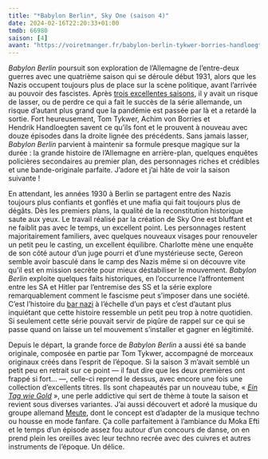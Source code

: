 ```yaml
---
title: "*Babylon Berlin*, Sky One (saison 4)"
date: 2024-02-16T22:20:33+01:00
tmdb: 66980
saison: [4]
avant: "https://voiretmanger.fr/babylon-berlin-tykwer-borries-handloegten-sky-1/#3"
---
```


*Babylon Berlin* poursuit son exploration de l’Allemagne de l’entre-deux guerres avec une quatrième saison qui se déroule début 1931, alors que les Nazis occupent toujours plus de place sur la scène politique, avant l’arrivée au pouvoir des fascistes. Après [trois excellentes saisons](https://voiretmanger.fr/babylon-berlin-tykwer-borries-handloegten-sky-1/), il y avait un risque de lasser, ou de perdre ce qui a fait le succès de la série allemande, un risque d’autant plus grand que la pandémie est passée par là et a retardé la sortie. Fort heureusement, Tom Tykwer, Achim von Borries et Hendrik Handloegten savent ce qu’ils font et le prouvent à nouveau avec douze épisodes dans la droite lignée des précédents. Sans jamais lasser, *Babylon Berlin* parvient à maintenir sa formule presque magique sur la durée : la grande histoire de l’Allemagne en arrière-plan, quelques enquêtes policières secondaires au premier plan, des personnages riches et crédibles et une bande-originale parfaite. J’adore et j’ai hâte de voir la saison suivante !

En attendant, les années 1930 à Berlin se partagent entre des Nazis toujours plus confiants et gonflés et une mafia qui fait toujours plus de dégâts. Dès les premiers plans, la qualité de la reconstitution historique saute aux yeux. Le travail réalisé par la création de Sky One est bluffant et ne faiblit pas avec le temps, un excellent point. Les personnages restent majoritairement familiers, avec quelques nouveaux visages pour renouveler un petit peu le casting, un excellent équilibre. Charlotte mène une enquête de son côté autour d’un juge pourri et d’une mystérieuse secte, Gereon semble avoir basculé dans le camp des Nazis même si on découvre vite qu’il est en mission secrète pour mieux déstabiliser le mouvement. *Babylon Berlin* exploite quelques faits historiques, en l’occurrence l’affrontement entre les SA et Hitler par l’entremise des SS et la série explore remarquablement comment le fascisme peut s’imposer dans une société. C’est l’histoire du [bar nazi](https://en.wiktionary.org/wiki/Nazi_bar) à l’échelle d’un pays et c’est d’autant plus inquiétant que cette histoire ressemble un petit peu trop à notre quotidien. Si seulement cette série pouvait servir de piqûre de rappel sur ce qui se passe quand on laisse un tel mouvement s’installer et gagner en légitimité. 

Depuis le départ, la grande force de *Babylon Berlin* a aussi été sa bande originale, composée en partie par Tom Tykwer, accompagné de morceaux originaux créés dans l’esprit de l’époque. Si la saison 3 m’avait semblé un petit peu en retrait sur ce point — il faut dire que les deux premières ont frappé si fort… —, celle-ci reprend le dessus, avec encore une fois une collection d’excellents titres. Ils sont chapeautés par un nouveau tube, « [*‌Ein Tag wie Gold*](https://www.youtube.com/watch?v=vrjad-k-eeo) », une perle addictive qui sert de thème à toute la saison et revient sous diverses variantes. J’ai aussi découvert et adoré la musique du groupe allemand [Meute](https://fr.wikipedia.org/wiki/Meute_(fanfare)), dont le concept est d’adapter de la musique techno ou housse en mode fanfare. Ça colle parfaitement à l’ambiance du Moka Efti et le temps d’un épisode assez fou autour d’un concours de danse, on en prend plein les oreilles avec leur techno recrée avec des cuivres et autres instruments de l’époque. Un délice.


